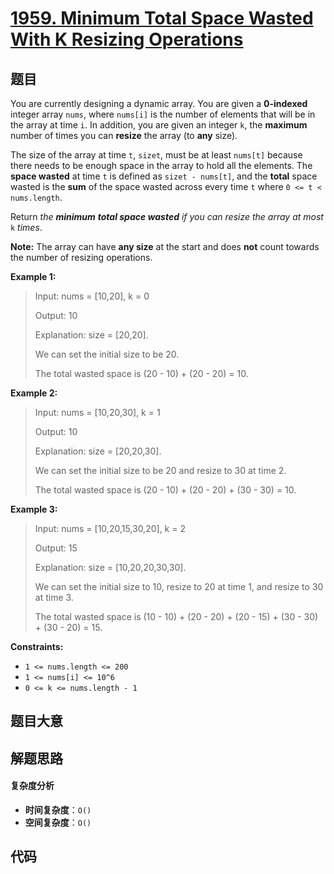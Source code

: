 # [1959. Minimum Total Space Wasted With K Resizing Operations](https://leetcode.com/problems/minimum-total-space-wasted-with-k-resizing-operations/)

## 题目

You are currently designing a dynamic array. You are given a **0-indexed**
integer array `nums`, where `nums[i]` is the number of elements that will be
in the array at time `i`. In addition, you are given an integer `k`, the
**maximum** number of times you can **resize** the array (to **any** size).

The size of the array at time `t`, `sizet`, must be at least `nums[t]` because
there needs to be enough space in the array to hold all the elements. The
**space wasted** at time `t` is defined as `sizet - nums[t]`, and the
**total** space wasted is the **sum** of the space wasted across every time
`t` where `0 <= t < nums.length`.

Return _the **minimum** **total space wasted** if you can resize the array at
most_ `k` _times_.

**Note:** The array can have **any size** at the start and does **not** count
towards the number of resizing operations.

**Example 1:**

> Input: nums = [10,20], k = 0
>
> Output: 10
>
> Explanation: size = [20,20].
>
> We can set the initial size to be 20.
>
> The total wasted space is (20 - 10) + (20 - 20) = 10.

**Example 2:**

> Input: nums = [10,20,30], k = 1
>
> Output: 10
>
> Explanation: size = [20,20,30].
>
> We can set the initial size to be 20 and resize to 30 at time 2.
>
> The total wasted space is (20 - 10) + (20 - 20) + (30 - 30) = 10.

**Example 3:**

> Input: nums = [10,20,15,30,20], k = 2
>
> Output: 15
>
> Explanation: size = [10,20,20,30,30].
>
> We can set the initial size to 10, resize to 20 at time 1, and resize to 30 at time 3.
>
> The total wasted space is (10 - 10) + (20 - 20) + (20 - 15) + (30 - 30) + (30 - 20) = 15.

**Constraints:**

- `1 <= nums.length <= 200`
- `1 <= nums[i] <= 10^6`
- `0 <= k <= nums.length - 1`

## 题目大意

## 解题思路

#### 复杂度分析

- **时间复杂度**：`O()`
- **空间复杂度**：`O()`

## 代码

```javascript

```
